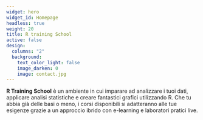 ```yaml
---
widget: hero
widget_id: Homepage
headless: true
weight: 20
title: R training School
active: false
design:
  columns: "2"
  background:
    text_color_light: false
    image_darken: 0
    image: contact.jpg
---
```

**R Training School** è un ambiente in cui imparare ad analizzare i tuoi dati, applicare analisi statistiche e creare fantastici grafici utilizzando R. Che tu abbia già delle basi o meno, i corsi disponibili si adatteranno alle tue esigenze grazie a un approccio ibrido con e-learning e laboratori pratici live.
